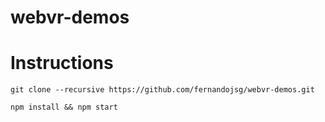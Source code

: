 # webvr-demos

# Instructions
```
git clone --recursive https://github.com/fernandojsg/webvr-demos.git

npm install && npm start
```
